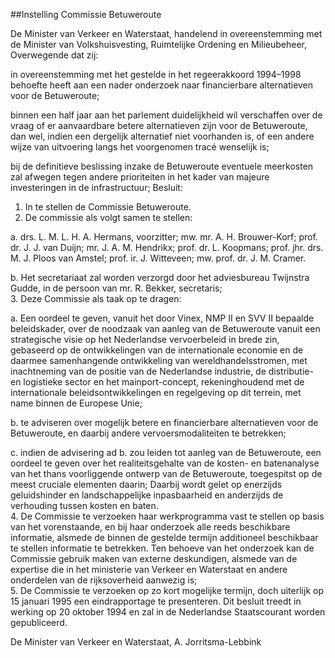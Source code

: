 <meta http-equiv='Content-Type' content='text/html; charset=utf-8' />

##Instelling Commissie Betuweroute

De Minister van Verkeer en Waterstaat, handelend in overeenstemming met de Minister van Volkshuisvesting, Ruimtelijke Ordening en Milieubeheer,  
Overwegende dat zij:

in overeenstemming met het gestelde in het regeerakkoord 1994–1998 behoefte heeft aan een nader onderzoek naar financierbare alternatieven voor de Betuweroute;  

binnen een half jaar aan het parlement duidelijkheid wil verschaffen over de vraag of er aanvaardbare betere alternatieven zijn voor de Betuweroute, dan wel, indien een dergelijk alternatief niet voorhanden is, of een andere wijze van uitvoering langs het voorgenomen tracé wenselijk is;  

bij de definitieve beslissing inzake de Betuweroute eventuele meerkosten zal afwegen tegen andere prioriteiten in het kader van majeure investeringen in de infrastructuur;     Besluit:      
1.  In te stellen de Commissie Betuweroute.   
2.  De commissie als volgt samen te stellen:  

a. drs. L. M. L. H. A. Hermans, voorzitter;  mw. mr. A. H. Brouwer-Korf; prof. dr. J. J. van Duijn; mr. J. A. M. Hendrikx; prof. dr. L. Koopmans; prof. jhr. drs. M. J. Ploos van Amstel; prof. ir. J. Witteveen; mw. prof. dr. J. M. Cramer.  

b. Het secretariaat zal worden verzorgd door het adviesbureau Twijnstra Gudde, in de persoon van mr. R. Bekker, secretaris;     
3.  Deze Commissie als taak op te dragen:  

a. Een oordeel te geven, vanuit het door Vinex, NMP II en SVV II bepaalde beleidskader, over de noodzaak van aanleg van de Betuweroute vanuit een strategische visie op het Nederlandse vervoerbeleid in brede zin, gebaseerd op de ontwikkelingen van de internationale economie en de daarmee samenhangende ontwikkeling van wereldhandelsstromen, met inachtneming van de positie van de Nederlandse industrie, de distributie- en logistieke sector en het mainport-concept, rekeninghoudend met de internationale beleidsontwikkelingen en regelgeving op dit terrein, met name binnen de Europese Unie;  

b. te adviseren over mogelijk betere en financierbare alternatieven voor de Betuweroute, en daarbij andere vervoersmodaliteiten te betrekken;  

c. indien de advisering ad b. zou leiden tot aanleg van de Betuweroute, een oordeel te geven over het realiteitsgehalte van de kosten- en batenanalyse van het thans voorliggende ontwerp van de Betuweroute, toegespitst op de meest cruciale elementen daarin; Daarbij wordt gelet op enerzijds geluidshinder en landschappelijke inpasbaarheid en anderzijds de verhouding tussen kosten en baten.     
4.  De Commissie te verzoeken haar werkprogramma vast te stellen op basis van het vorenstaande, en bij haar onderzoek alle reeds beschikbare informatie, alsmede de binnen de gestelde termijn additioneel beschikbaar te stellen informatie te betrekken. Ten behoeve van het onderzoek kan de Commissie gebruik maken van externe deskundigen, alsmede van de expertise die in het ministerie van Verkeer en Waterstaat en andere onderdelen van de rijksoverheid aanwezig is;   
5.  De Commissie te verzoeken op zo kort mogelijke termijn, doch uiterlijk op 15 januari 1995 een eindrapportage te presenteren. Dit besluit treedt in werking op 20 oktober 1994 en zal in de Nederlandse Staatscourant worden gepubliceerd.      

De 
Minister van Verkeer en Waterstaat, 
A.  Jorritsma-Lebbink      
